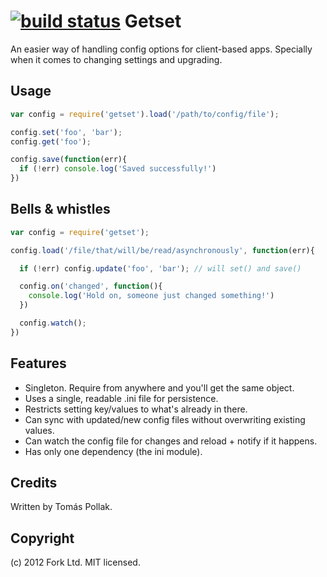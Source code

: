 [![build status](https://secure.travis-ci.org/tomas/getset.png)](http://travis-ci.org/tomas/getset)
Getset
======

An easier way of handling config options for client-based apps. Specially when
it comes to changing settings and upgrading.

Usage
-----

``` js
var config = require('getset').load('/path/to/config/file');

config.set('foo', 'bar');
config.get('foo');

config.save(function(err){
  if (!err) console.log('Saved successfully!')
})
```

Bells & whistles
----------------

``` js
var config = require('getset');

config.load('/file/that/will/be/read/asynchronously', function(err){

  if (!err) config.update('foo', 'bar'); // will set() and save()

  config.on('changed', function(){
    console.log('Hold on, someone just changed something!')
  })

  config.watch();
})
```

Features
--------

 - Singleton. Require from anywhere and you'll get the same object.
 - Uses a single, readable .ini file for persistence.
 - Restricts setting key/values to what's already in there.
 - Can sync with updated/new config files without overwriting existing values.
 - Can watch the config file for changes and reload + notify if it happens.
 - Has only one dependency (the ini module).

Credits
-------

Written by Tomás Pollak.

Copyright
---------
(c) 2012 Fork Ltd. MIT licensed.
